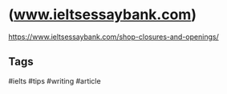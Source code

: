 # (www.ieltsessaybank.com)

<https://www.ieltsessaybank.com/shop-closures-and-openings/>

## Tags

#ielts #tips #writing #article
